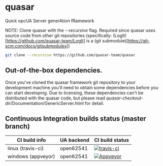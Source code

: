 # quasar
Quick opcUA Server generAtion fRamework

NOTE: Clone quasar with the _--recursive_ flag. Required since quasar uses source code from other git repositories (specifically: (LogIt)[https://github.com/quasar-team/LogIt] is a (git submodule)[https://git-scm.com/docs/gitsubmodules])
```bash
git clone --recursive https://github.com/quasar-team/quasar
```

## Out-of-the-box dependencies.
Once you've cloned the quasar framework git repository to your development machine you'll need to obtain some dependencies before you can start developing. Due to licensing, these dependencies can't be distributed with the quasar code, but please read _quasar-checkout-dir_/Documentation/GenericServer.html for detail.

## Continuous Integration builds status (master branch)

CI build info | UA backend | CI build status
------------ | ------------- | -------------
linux (travis-ci) | open62541 | [![travis-ci](https://travis-ci.org/quasar-team/quasar.svg?branch=master)](https://travis-ci.org/quasar-team/quasar?branch=master)
windows (appveyor) | open62541 | [![Appveyor](https://ci.appveyor.com/api/projects/status/q8ruqgd2nj54b76p/branch/master?svg=true)](https://ci.appveyor.com/project/ben-farnham/quasar/branch/master)
